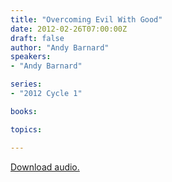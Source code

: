 ```yaml
---
title: "Overcoming Evil With Good"
date: 2012-02-26T07:00:00Z
draft: false
author: "Andy Barnard"
speakers:
- "Andy Barnard"

series:
- "2012 Cycle 1"

books:

topics:

---
```

[Download audio.](https://s3.amazonaws.com/highway/sermons/2012_02/26_Overcoming_Evil_With_Good.mp3)
